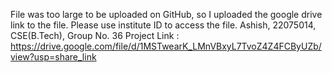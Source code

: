 File was too large to be uploaded on GitHub, so I uploaded the google drive link to the file. Please use institute ID to access the file.
Ashish, 22075014, CSE(B.Tech), Group No. 36
Project Link : https://drive.google.com/file/d/1MSTwearK_LMnVBxyL7TvoZ4Z4FCByUZb/view?usp=share_link
